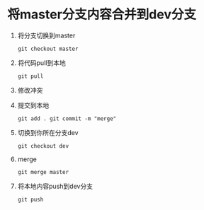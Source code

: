 # 将master分支内容合并到dev分支

1. 将分支切换到master

   `git checkout master`

2. 将代码pull到本地

   `git pull`

3. 修改冲突

4. 提交到本地

   `git add .
   git commit -m "merge"`

5. 切换到你所在分支dev

   `git checkout dev`

6. merge

   `git merge master`

7. 将本地内容push到dev分支

   `git push`

